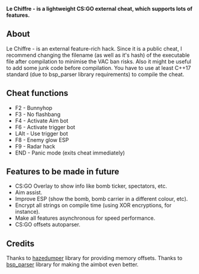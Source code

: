 **Le Chiffre - is a lightweight CS:GO external cheat, which supports lots of features.**

## About
Le Chiffre - is an external feature-rich hack. 
Since it is a public cheat, I recommend changing the filename (as well as it's hash) of the executable file after compilation to minimise the VAC ban risks.
Also it might be useful to add some junk code before compilation.
You have to use at least C++17 standard (due to bsp_parser library requirements) to compile the cheat.

## Cheat functions
- F2 - Bunnyhop
- F3 - No flashbang
- F4 - Activate Aim bot
- F6 - Activate trigger bot
- LAlt - Use trigger bot
- F8 - Enemy glow ESP
- F9 - Radar hack
- END - Panic mode (exits cheat immediately)

## Features to be made in future
- CS:GO Overlay to show info like bomb ticker, spectators, etc.
- Aim assist.
- Improve ESP (show the bomb, bomb carrier in a different colour, etc).
- Encrypt all strings on compile time (using XOR encryptions, for instance).
- Make all features asynchronous for speed performance.
- CS:GO offsets autoparser.

## Credits
Thanks to [hazedumper](https://github.com/frk1/hazedumper "hazedumper") library for providing memory offsets.
Thanks to [bsp_parser](https://github.com/ReactiioN1337/valve-bsp-parser "bsp_parser") library for making the aimbot even better.